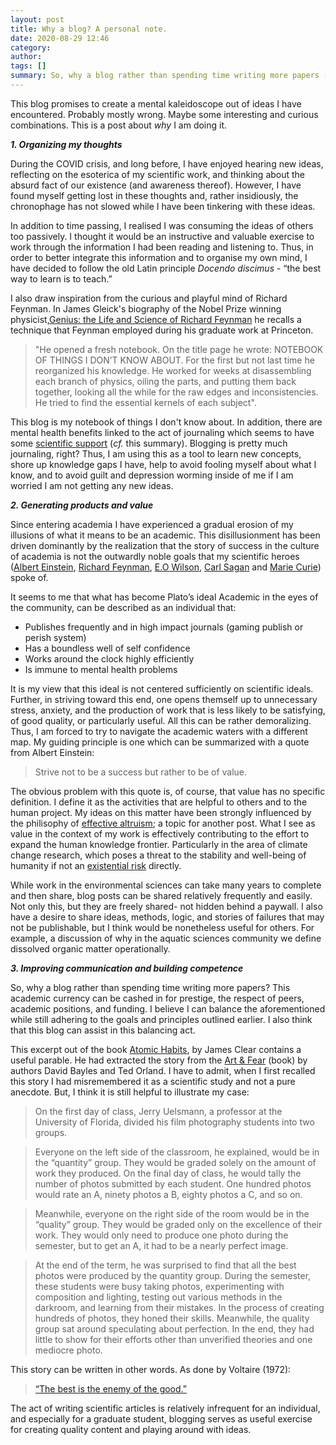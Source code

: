 ```yaml
---
layout: post
title: Why a blog? A personal note. 
date: 2020-08-29 12:46
category: 
author: 
tags: []
summary: So, why a blog rather than spending time writing more papers (like my supervisor wants)?
---
```


This blog promises to create a mental kaleidoscope out of ideas I have encountered. Probably mostly wrong. Maybe some interesting and curious combinations. This is a post about *why* I am doing it. 

***1. Organizing my thoughts***

During the COVID crisis, and long before, I have enjoyed hearing new ideas, reflecting on the esoterica of my scientific work, and thinking about the absurd fact of our existence (and awareness thereof). However, I have found myself getting lost in these thoughts and, rather insidiously, the chronophage has not slowed while I have been tinkering with these ideas. 

In addition to time passing, I realised I was consuming the ideas of others too passively. I thought it would be an instructive and valuable exercise to work through the information I had been reading and listening to. Thus, in order to better integrate this information and to organise my own mind, I have decided to follow the old Latin principle *Docendo discimus* - “the best way to learn is to teach.” 

I also draw inspiration from the curious and playful mind of Richard Feynman. In James Gleick's biography of the Nobel Prize winning physicist,[Genius: the Life and Science of Richard Feynman](https://www.goodreads.com/book/show/98685.Genius) he recalls a technique that Feynman employed during his graduate work at Princeton. 

>"He opened a fresh notebook. On the title page he wrote: NOTEBOOK OF THINGS I DON’T KNOW ABOUT. For the first but not last time he reorganized his knowledge. He worked for weeks at disassembling each branch of physics, oiling the parts, and putting them back together, looking all the while for the raw edges and inconsistencies. He tried to find the essential kernels of each subject".

This blog is my notebook of things I don't know about. In addition, there are mental health benefits linked to the act of journaling which seems to have some [scientific support](https://blog.therachat.io/science-of-journaling/) (*cf.* this summary). Blogging is pretty much journaling, right? Thus, I am using this as a tool to learn new concepts, shore up knowledge gaps I have, help to avoid fooling myself about what I know, and to avoid guilt and depression worming inside of me if I am worried I am not getting any new ideas. 


***2. Generating products and value***

Since entering academia I have experienced a gradual erosion of my illusions of what it means to be an academic. This disillusionment has been driven dominantly by the realization that the story of success in the culture of academia is not the outwardly noble goals that my scientific heroes ([Albert Einstein](https://plato.stanford.edu/entries/einstein-philscience/#:~:text=Einstein's%20own%20philosophy%20of%20science,holist%2C%20underdeterminationist%20form%20of%20conventionalism.), [Richard Feynman](https://www.academia.edu/25906519/Richard_Feynmans_Philosophy_of_Science), [E.O Wilson](https://www.nationalgeographic.com/news/2014/11/141102-edward-wilson-meaning-existence-darwin-extraterrestrials-ngbooktalk/), [Carl Sagan](https://www.smithsonianmag.com/science-nature/why-carl-sagan-truly-irreplaceable-180949818/) and [Marie Curie](https://staryunlab.com/marie-curie-yun-lab-philosophy)) spoke of. 

It seems to me that what has become Plato’s ideal Academic in the eyes of the community, can be described as an individual that:

-   Publishes frequently and in high impact journals (gaming publish or perish system)
-   Has a boundless well of self confidence
-   Works around the clock highly efficiently
-   Is immune to mental health problems 

It is my view that this ideal is not centered sufficiently on scientific ideals. Further, in striving toward this end, one opens themself up to unnecessary stress, anxiety, and the production of work that is less likely to be satisfying, of good quality, or particularly useful. All this can be rather demoralizing. Thus, I am forced to try to navigate the academic waters with a different map. My guiding principle is one which can be summarized with a quote from Albert Einstein:

>Strive not to be a success but rather to be of value. 

The obvious problem with this quote is, of course, that value has no specific definition. I define it as the activities that are helpful to others and to the human project. My ideas on this matter have been strongly influenced by the philisophy of [effective altruism](https://80000hours.org/key-ideas/); a topic for another post. What I see as value in the context of my work is effectively contributing to the effort to expand the human knowledge frontier. Particularly in the area of climate change research, which poses a threat to the stability and well-being of humanity if not an [existential risk](https://docs.google.com/document/d/1qmHh-cshTCMT8LX0Y5wSQm8FMBhaxhQ8OlOeRLkXIF0/edit) directly. 

While work in the environmental sciences can take many years to complete and then share, blog posts can be shared relatively frequently and easily. Not only this, but they are freely shared- not hidden behind a paywall. I also have a desire to share ideas, methods, logic, and stories of failures that may not be publishable, but I think would be nonetheless useful for others. For example, a discussion of why in the aquatic sciences community we define dissolved organic matter operationally. 


***3. Improving communication and building competence***

So, why a blog rather than spending time writing more papers? This academic currency can be cashed in for prestige, the respect of peers, academic positions, and funding. I believe I can balance the aforementioned while still adhering to the goals and principles outlined earlier. I also think that this blog can assist in this balancing act. 

This excerpt out of the book [Atomic Habits](https://jamesclear.com/habits), by James Clear contains a useful parable. He had extracted the story from the [Art & Fear](https://books.google.ca/books/about/Art_Fear.html?id=eL4QAQAAMAAJ&redir_esc=y) (book) by authors David Bayles and Ted Orland. I have to admit, when I first recalled this story I had misremembered it as a scientific study and not a pure anecdote. But, I think it is still helpful to illustrate my case:

>On the first day of class, Jerry Uelsmann, a professor at the University of Florida, divided his film photography students into two groups.

>Everyone on the left side of the classroom, he explained, would be in the “quantity” group. They would be graded solely on the amount of work they produced. On the final day of class, he would tally the number of photos submitted by each student. One hundred photos would rate an A, ninety photos a B, eighty photos a C, and so on.

>Meanwhile, everyone on the right side of the room would be in the “quality” group. They would be graded only on the excellence of their work. They would only need to produce one photo during the semester, but to get an A, it had to be a nearly perfect image.

>At the end of the term, he was surprised to find that all the best photos were produced by the quantity group. During the semester, these students were busy taking photos, experimenting with composition and lighting, testing out various methods in the darkroom, and learning from their mistakes. In the process of creating hundreds of photos, they honed their skills. Meanwhile, the quality group sat around speculating about perfection. In the end, they had little to show for their efforts other than unverified theories and one mediocre photo. 

This story can be written in other words. As done by Voltaire (1972):
>[“The best is the enemy of the good.”](https://archive.org/details/labgueulecontem00voltgoog)

The act of writing scientific articles is relatively infrequent for an individual, and especially for a graduate student, blogging serves as useful exercise for creating quality content and playing around with ideas. 



